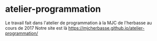# atelier-programmation
Le travail fait dans l'atelier de programmation à la MJC de l'herbasse au cours de 2017
Notre site est là https://mjcherbasse.github.io/atelier-programmation/
